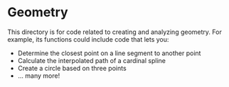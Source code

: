 # Geometry

This directory is for code related to creating and analyzing geometry. For
example, its functions could include code that lets you:

- Determine the closest point on a line segment to another point
- Calculate the interpolated path of a cardinal spline
- Create a circle based on three points
- ... many more!
